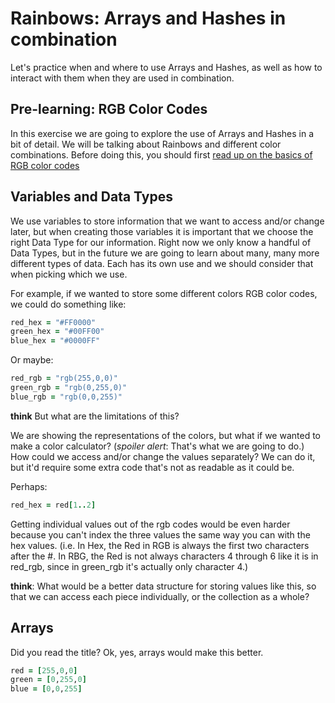 # Rainbows: Arrays and Hashes in combination
Let's practice when and where to use Arrays and Hashes, as well as how to interact with them when they are used in combination.

## Pre-learning: RGB Color Codes
In this exercise we are going to explore the use of Arrays and Hashes in a bit of detail. We will be talking about Rainbows and different color combinations. Before doing this, you should first [read up on the basics of RGB color codes](http://wikipedia.org)

## Variables and Data Types
We use variables to store information that we want to access and/or change later, but when creating those variables it is important that we choose the right Data Type for our information. Right now we only know a handful of Data Types, but in the future we are going to learn about many, many more different types of data. Each has its own use and we should consider that when picking which we use.

For example, if we wanted to store some different colors RGB color codes, we could do something like:

```ruby
red_hex = "#FF0000"
green_hex = "#00FF00"
blue_hex = "#0000FF"
```

Or maybe:

```ruby
red_rgb = "rgb(255,0,0)"
green_rgb = "rgb(0,255,0)"
blue_rgb = "rgb(0,0,255)"
```

**think** But what are the limitations of this?

We are showing the representations of the colors, but what if we wanted to make a color calculator? (_spoiler alert_: That's what we are going to do.) How could we access and/or change the values separately? We can do it, but it'd require some extra code that's not as readable as it could be.

Perhaps:

```ruby
red_hex = red[1..2]
```

Getting individual values out of the rgb codes would be even harder because you can't index the three values the same way you can with the hex values. (i.e. In Hex, the Red in RGB is always the first two characters after the #. In RBG, the Red is not always characters 4 through 6 like it is in red_rgb, since in green_rgb it's actually only character 4.)

**think**: What would be a better data structure for storing values like this, so that we can access each piece individually, or the collection as a whole?

## Arrays
Did you read the title? Ok, yes, arrays would make this better.

```ruby
red = [255,0,0]
green = [0,255,0]
blue = [0,0,255]
```
